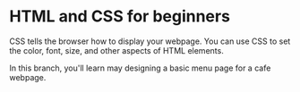 # HTML and CSS for beginners

CSS tells the browser how to display your webpage. You can use CSS to set the color, font, size, and other aspects of HTML elements.

In this branch, you'll learn may designing a basic menu page for a cafe webpage.
